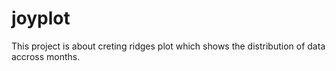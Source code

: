 # joyplot
This project is about creting ridges plot which shows the distribution of data accross months.
